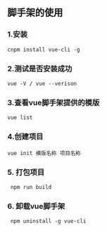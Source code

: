 ## 脚手架的使用

### 1.安装

    cnpm install vue-cli -g
    
### 2.测试是否安装成功

    vue -V / vue --verison
    
### 3.查看vue脚手架提供的模版

    vue list
    
### 4.创建项目

    vue init 模版名称 项目名称

### 5. 打包项目

     npm run build        
     
### 6. 卸载vue脚手架

     npm uninstall -g vue-cli 

                          